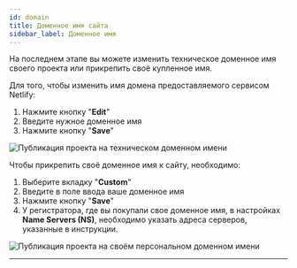 ```yaml
---
id: domain
title: Доменное имя сайта
sidebar_label: Доменное имя
---
```


На последнем этапе вы можете изменить техническое доменное имя своего проекта или прикрепить своё купленное имя.

Для того, чтобы изменить имя домена предоставляемого сервисом Netlify:

1. Нажмите кнопку "**Edit**"
2. Введите нужное доменное имя
3. Нажмите кнопку "**Save**"

![Публикация проекта на техническом доменном имени](https://test-upl.quarkly.io/607d3473b99fb9001fcbcc16/images/docs-new-topbar-publication-technical-domain.png?v=2021-05-15T12:21:09.444Z)

Чтобы прикрепить своё доменное имя к сайту, необходимо:

1. Выберите вкладку "**Custom**"
2. Введите в поле ввода ваше доменное имя
3. Нажмите кнопку "**Save**"
4. У регистратора, где вы покупали свое доменное имя, в настройках **Name Servers (NS)**, необходимо указать адреса серверов, указанные в инструкции.

![Публикация проекта на своём персональном доменном имени](https://test-upl.quarkly.io/607d3473b99fb9001fcbcc16/images/docs-new-topbar-publication-custom-domain.png?v=2021-05-15T12:21:09.443Z)

---

